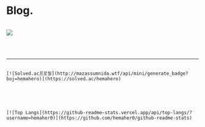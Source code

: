 <h1>
Blog.
</h1>
<pre>
<code>
<a href="https://hemahero.tistory.com/"><img src="https://img.shields.io/badge/Tistory-000000?style=flat-square&logo=Tistory&logoColor=white"/></a>
</code>
</pre>
<br>
<hr>
</hr>
<pre>
<code>
[![Solved.ac프로필](http://mazassumnida.wtf/api/mini/generate_badge?boj=hemahero)](https://solved.ac/hemahero)
</code>
</pre>
<br>
<pre>
<code>
[![Top Langs](https://github-readme-stats.vercel.app/api/top-langs/?username=hemaher0)](https://github.com/hemaher0/github-readme-stats)
</code>
</pre>
<br>
